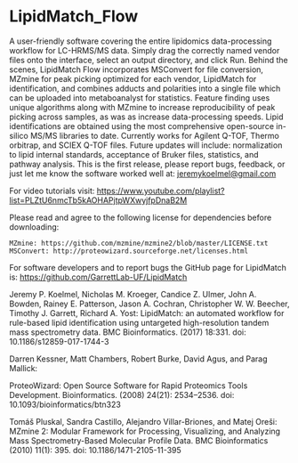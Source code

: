 # LipidMatch_Flow
A user-friendly software covering the entire lipidomics data-processing workflow for LC-HRMS/MS data. Simply drag the correctly named vendor files onto the interface, select an output directory, and click Run. Behind the scenes, LipidMatch Flow incorporates MSConvert for file conversion, MZmine for peak picking optimized for each vendor, LipidMatch for identification, and combines adducts and polarities into a single file which can be uploaded into metaboanalyst for statistics. Feature finding uses unique algorithms along with MZmine to increase reproducibility of peak picking across samples, as was as increase data-processing speeds. Lipid identifications are obtained using the most comprehensive open-source in-silico MS/MS libraries to date. Currently works for Agilent Q-TOF, Thermo orbitrap, and SCIEX Q-TOF files. Future updates will include: normalization to lipid internal standards, acceptance of Bruker files, statistics, and pathway analysis. This is the first release, please report bugs, feedback, or just let me know the software worked well at: jeremykoelmel@gmail.com

For video tutorials visit: https://www.youtube.com/playlist?list=PLZtU6nmcTb5kAOHAPjtpWXwyjfpDnaB2M

Please read and agree to the following license for dependencies before downloading:

    MZmine: https://github.com/mzmine/mzmine2/blob/master/LICENSE.txt
    MSConvert: http://proteowizard.sourceforge.net/licenses.html

For software developers and to report bugs the GitHub page for LipidMatch is: https://github.com/GarrettLab-UF/LipidMatch

Jeremy P. Koelmel, Nicholas M. Kroeger, Candice Z. Ulmer, John A. Bowden, Rainey E. Patterson, Jason A. Cochran, Christopher W. W. Beecher, Timothy J. Garrett, Richard A. Yost: LipidMatch: an automated workflow for rule-based lipid identification using untargeted high-resolution tandem mass spectrometry data. BMC Bioinformatics. (2017) 18:331. doi: 10.1186/s12859-017-1744-3

Darren Kessner, Matt Chambers, Robert Burke, David Agus, and Parag Mallick:

ProteoWizard: Open Source Software for Rapid Proteomics Tools Development. Bioinformatics. (2008) 24(21): 2534–2536. doi: 10.1093/bioinformatics/btn323

Tomáš Pluskal, Sandra Castillo, Alejandro Villar-Briones, and Matej Oreši: MZmine 2: Modular Framework for Processing, Visualizing, and Analyzing Mass Spectrometry-Based Molecular Profile Data. BMC Bioinformatics (2010) 11(1): 395. doi: 10.1186/1471-2105-11-395
